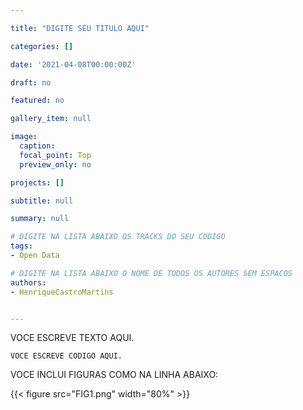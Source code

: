 ```yaml
---

title: "DIGITE SEU TITULO AQUI"

categories: []

date: '2021-04-08T00:00:00Z'

draft: no

featured: no

gallery_item: null

image:
  caption: 
  focal_point: Top
  preview_only: no

projects: []

subtitle: null

summary: null

# DIGITE NA LISTA ABAIXO OS TRACKS DO SEU CODIGO
tags: 
- Open Data

# DIGITE NA LISTA ABAIXO O NOME DE TODOS OS AUTORES SEM ESPACOS
authors:
- HenriqueCastroMartins


---
```


VOCE ESCREVE TEXTO AQUI.

    VOCE ESCREVE CODIGO AQUI.
    

VOCE INCLUI FIGURAS COMO NA LINHA ABAIXO:

{{< figure src="FIG1.png" width="80%" >}}    


